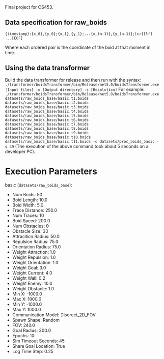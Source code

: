 Final project for CS453.

## Data specification for raw_boids

```
{timestamp}:{x_0},{y_0};{x_1},{y_1};...{x_(n-1)},{y_(n-1)};[cr][lf]
...[EOF]
```
Where each ordered pair is the coordinate of the boid at that moment in time.

## Using the data transformer

Build the data transformer for release and then run with the syntax:
`./transformer/boidsTransformer/bin/Release/net5.0/boidsTransformer.exe [Input files] -o [Output directory] -s [Resolution]`
For example:
`./transformer/boidsTransformer/bin/Release/net5.0/boidsTransformer.exe datasets/raw_boids_base/basic.t1.boids datasets/raw_boids_base/basic.t2.boids datasets/raw_boids_base/basic.t3.boids datasets/raw_boids_base/basic.t4.boids datasets/raw_boids_base/basic.t5.boids datasets/raw_boids_base/basic.t6.boids datasets/raw_boids_base/basic.t7.boids datasets/raw_boids_base/basic.t8.boids datasets/raw_boids_base/basic.t9.boids datasets/raw_boids_base/basic.t10.boids datasets/raw_boids_base/basic.t11.boids -o datasets/proc_boids_basic -s 49`
(The execution of the above command took about 5 seconds on a developer PC).

# Execution Parameters

basic (`datasets/raw_boids_base`):

* Num Boids: 50
* Boid Length: 10.0
* Boid Width: 5.0
* Trace Distance: 250.0
* Num Traces: 10
* Boid Speed: 200.0
* Num Obstacles: 0
* Obstacle Size: 30
* Attracition Radius: 50.0
* Repulsion Radius: 75.0
* Orientation Radius: 75.0
* Weight Attraction: 1.0
* Weight Repulsion: 1.0
* Weight Orientation: 1.0
* Weight Goal: 3.0
* Weight Current: 4.0
* Weight Wall: 0.2
* Weight Enemy: 10.0
* Weight Obstacle: 1.0
* Min X: -1000.0
* Max X: 1000.0
* Min Y: -1000.0
* Max Y: 1000.0
* Communication Model: Discreet_2D_FOV
* Spawn Shape: Random
* FOV: 240.0
* Goal Radius: 300.0
* Epochs: 10
* Sim Timeout Seconds: 45
* Share Goal Location: True
* Log Time Step: 0.25